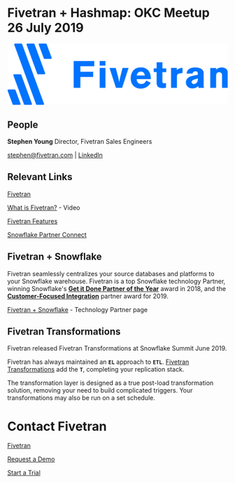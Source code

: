 # Fivetran + Hashmap: OKC Meetup 26 July 2019

![Fivetran Logo](fivetran-logo-web.png)

## People

**Stephen Young**
Director, Fivetran Sales Engineers

stephen@fivetran.com | [LinkedIn](https://www.linkedin.com/in/stephen-young-b67162152/)

## Relevant Links

[Fivetran](https://fivetran.com/)

[What is Fivetran?](https://www.youtube.com/watch?v=OEM0-_g6o94&feature=youtu.be) - Video

[Fivetran Features](https://fivetran.com/features)

[Snowflake Partner Connect](https://fivetran.snowflakecomputing.com/console#/partner)

## Fivetran + Snowflake

Fivetran seamlessly centralizes your source databases and platforms to your Snowflake warehouse.  Fivetran is a top Snowflake technology Partner, winning Snowflake's [**Get it Done Partner of the Year**](https://www.snowflake.com/blog/honoring-partners-at-the-annual-snowflake-partner-summit/) award in 2018, and the [**Customer-Focused Integration**](https://www.snowflake.com/blog/recognizing-partners-atat-annual-the-snowflake-summit-2019/) partner award for 2019.

[Fivetran + Snowflake](https://www.snowflake.com/technology-partners/fivetran/) - Technology Partner page

## Fivetran Transformations

Fivetran released Fivetran Transformations at Snowflake Summit June 2019.

Fivetran has always maintained an **`EL`** approach to **`ETL`**.  [Fivetran Transformations](https://fivetran.com/blog/transformations) add the **`T`**, completing your replication stack.

The transformation layer is designed as a true post-load transformation solution, removing your need to build complicated triggers.  Your transformations may also be run on a set schedule.

# Contact Fivetran

[Fivetran](https://fivetran.com)

[Request a Demo](https://fivetran.com/demo)

[Start a Trial](https://fivetran.com/signup)


